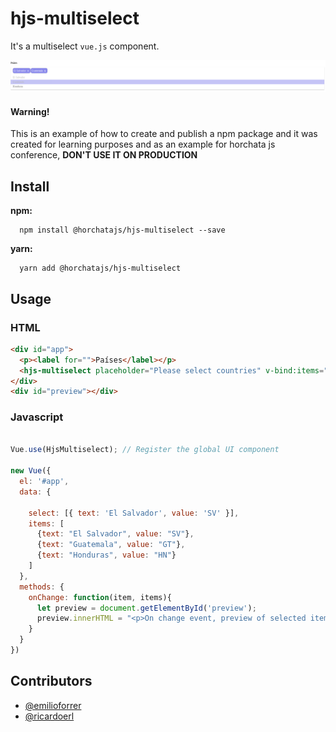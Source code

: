 # hjs-multiselect

It's a multiselect `vue.js` component.

![Example](screenshot.png)

####  Warning!

This is an example of how to create and publish a npm package and it was created for learning purposes and as an example for horchata js conference, **DON'T USE IT ON PRODUCTION**




## Install

**npm:**

```
  npm install @horchatajs/hjs-multiselect --save
```


**yarn:**

```
  yarn add @horchatajs/hjs-multiselect
```

## Usage

### HTML

```html
<div id="app">
  <p><label for="">Países</label></p>
  <hjs-multiselect placeholder="Please select countries" v-bind:items="items" v-bind:select="select"  @change="onChange"></hjs-multiselect>
</div>
<div id="preview"></div>
```

### Javascript

```javascript

Vue.use(HjsMultiselect); // Register the global UI component

new Vue({
  el: '#app',
  data: {

    select: [{ text: 'El Salvador', value: 'SV' }],
    items: [
      {text: "El Salvador", value: "SV"},
      {text: "Guatemala", value: "GT"},
      {text: "Honduras", value: "HN"}
    ]
  },
  methods: {
    onChange: function(item, items){
      let preview = document.getElementById('preview');
      preview.innerHTML = "<p>On change event, preview of selected items: "+JSON.stringify(items)+ "</p>"
    }
  }
})
```

## Contributors

* [@emilioforrer](https://github.com/emilioforrer)
* [@ricardoerl](https://github.com/ricardoerl)
